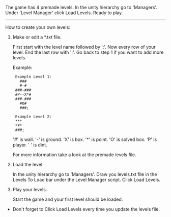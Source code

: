 The game has 4 premade levels.
In the unity hierarchy go to 'Managers'.
Under 'Level Manager' click Load Levels.
Ready to play.

_____________________________________________________________________________________________________________________

How to create your own levels:

1. Make or edit a *.txt file.
	
	First start with the level name followed by ':'.
	Now every row of your level.
	End the last row with ';'.
	Go back to step 1 if you want to add more levels.
		
	Example:
		
		Example Level 1:
		  ###
		  #-#
		###-###
		#P--X*#
		###-###
		  #O#
		  ###;
		
		Example Level 2:
		***
		*P*
		###;
	
	
	'#' is wall.
	'-' is ground.
	'X' is box.
	'*' is point.
	'O' is solved box.
	'P' is player.
	' ' is dint.

	
	For more information take a look at the premade levels file.

2. Load the level.

	In the unity hierarchy go to 'Managers'.
	Draw you levels.txt file in the Levels To Load bar under the Level Manager script.
	Click Load Levels.

3. Play your levels.
	
	Start the game and your first level should be loaded.


* Don't forget to Click Load Levels every time you update the levels file.
